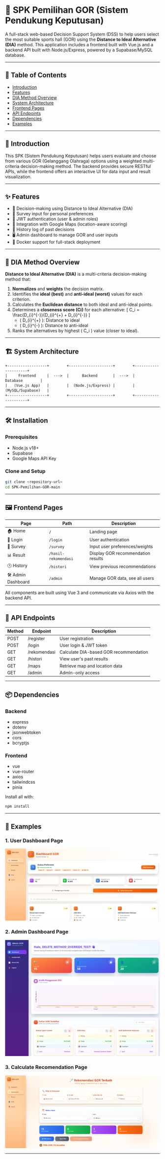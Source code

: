 # 🧠 SPK Pemilihan GOR (Sistem Pendukung Keputusan)

A full-stack web-based Decision Support System (DSS) to help users select the most suitable sports hall (GOR) using the **Distance to Ideal Alternative (DIA)** method. This application includes a frontend built with Vue.js and a backend API built with Node.js/Express, powered by a Supabase/MySQL database.

---

## 🧾 Table of Contents

- [Introduction](#introduction)
- [Features](#features)
- [DIA Method Overview](#dia-method-overview)
- [System Architecture](#system-architecture)
- [Frontend Pages](#frontend-pages)
- [API Endpoints](#api-endpoints)
- [Dependencies](#dependencies)
- [Examples](#examples)

---

## 📌 Introduction

This SPK (Sistem Pendukung Keputusan) helps users evaluate and choose from various GOR (Gelanggang Olahraga) options using a weighted multi-criteria decision-making method. The backend provides secure RESTful APIs, while the frontend offers an interactive UI for data input and result visualization.

---

## ✨ Features

- 🧠 Decision-making using Distance to Ideal Alternative (DIA)
- 🧾 Survey input for personal preferences
- 🔐 JWT authentication (user & admin roles)
- 📍 Integration with Google Maps (location-aware scoring)
- 📝 History log of past decisions
- 🖥️ Admin dashboard to manage GOR and user inputs
- 🐳 Docker support for full-stack deployment

---

## 🧮 DIA Method Overview

**Distance to Ideal Alternative (DIA)** is a multi-criteria decision-making method that:

1. **Normalizes** and **weights** the decision matrix.
2. Identifies the **ideal (best)** and **anti-ideal (worst)** values for each criterion.
3. Calculates the **Euclidean distance** to both ideal and anti-ideal points.
4. Determines a **closeness score (Ci)** for each alternative:
   \[
   C_i = \frac{D_{i}^{-}}{D_{i}^{+} + D_{i}^{-}}
   \]
   - \( D_{i}^{+} \): Distance to ideal
   - \( D_{i}^{-} \): Distance to anti-ideal
5. Ranks the alternatives by highest \( C_i \) value (closer to ideal).

---

## 🏗️ System Architecture

```
+------------------+        +--------------------+        +---------------------+
|     Frontend     |  --->  |      Backend       |  --->  |     Database        |
|   (Vue.js App)   |        |  (Node.js/Express) |        |  (MySQL/Supabase)   |
+------------------+        +--------------------+        +---------------------+
```

---

## 🛠️ Installation

### Prerequisites

- Node.js v18+
- Supabase 
- Google Maps API Key

### Clone and Setup

```bash
git clone <repository-url>
cd SPK-Pemilihan-GOR-main
```

---

## 🖼️ Frontend Pages

| Page                 | Path                  | Description                          |
|----------------------|------------------------|--------------------------------------|
| 🏠 Home              | `/`                    | Landing page                         |
| 🔑 Login             | `/login`               | User authentication                  |
| 📝 Survey            | `/survey`              | Input user preferences/weights       |
| 📊 Result            | `/hasil-rekomendasi`   | Display GOR recommendation results   |
| 🕓 History           | `/histori`             | View previous recommendations        |
| 🛠️ Admin Dashboard  | `/admin`               | Manage GOR data, see all users       |

All components are built using Vue 3 and communicate via Axios with the backend API.

---

## 📡 API Endpoints

| Method | Endpoint         | Description                              |
|--------|------------------|------------------------------------------|
| POST   | /register         | User registration                        |
| POST   | /login            | User login & JWT token                   |
| GET    | /rekomendasi      | Calculate DIA-based GOR recommendation   |
| GET    | /histori          | View user's past results                 |
| GET    | /maps             | Retrieve map and location data           |
| GET    | /admin            | Admin-only access                        |

---

## 📦 Dependencies

### Backend

- express
- dotenv
- jsonwebtoken
- cors
- bcryptjs

### Frontend

- vue
- vue-router
- axios
- tailwindcss
- pinia

Install all with:

```bash
npm install
```

---

## 🧪 Examples

### 1. User Dashboard Page

![User Dashboard Page](./assets/UserDashboard.png)

### 2. Admin Dashboard Page

![Admin Dashboard Page](./assets/AdminDashboard.png)

### 3. Calculate Recomendation Page

![User Rekomendasi Page](./assets/Rekomendasi.png)

---
